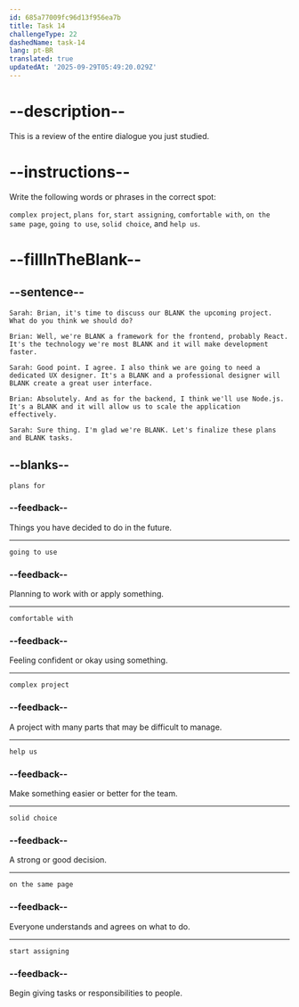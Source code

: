 ```yaml
---
id: 685a77009fc96d13f956ea7b
title: Task 14
challengeType: 22
dashedName: task-14
lang: pt-BR
translated: true
updatedAt: '2025-09-29T05:49:20.029Z'
---
```


<!-- REVIEW -->

# --description--

This is a review of the entire dialogue you just studied.

# --instructions--

Write the following words or phrases in the correct spot:

`complex project`, `plans for`, `start assigning`, `comfortable with`, `on the same page`, `going to use`, `solid choice`, and `help us`.

# --fillInTheBlank--

## --sentence--

`Sarah: Brian, it's time to discuss our BLANK the upcoming project. What do you think we should do?`

`Brian: Well, we're BLANK a framework for the frontend, probably React. It's the technology we're most BLANK and it will make development faster.`

`Sarah: Good point. I agree. I also think we are going to need a dedicated UX designer. It's a BLANK and a professional designer will BLANK create a great user interface.`

`Brian: Absolutely. And as for the backend, I think we'll use Node.js. It's a BLANK and it will allow us to scale the application effectively.`

`Sarah: Sure thing. I'm glad we're BLANK. Let's finalize these plans and BLANK tasks.`

## --blanks--

`plans for`

### --feedback--

Things you have decided to do in the future.

---

`going to use`

### --feedback--

Planning to work with or apply something.

---

`comfortable with`

### --feedback--

Feeling confident or okay using something.

---

`complex project`

### --feedback--

A project with many parts that may be difficult to manage.

---

`help us`

### --feedback--

Make something easier or better for the team.

---

`solid choice`

### --feedback--

A strong or good decision.

---

`on the same page`

### --feedback--

Everyone understands and agrees on what to do.

---

`start assigning`

### --feedback--

Begin giving tasks or responsibilities to people.

